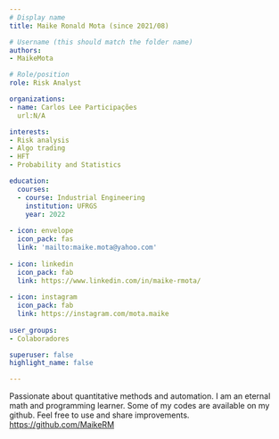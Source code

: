 ```yaml
---
# Display name
title: Maike Ronald Mota (since 2021/08)

# Username (this should match the folder name)
authors:
- MaikeMota

# Role/position
role: Risk Analyst

organizations:
- name: Carlos Lee Participações
  url:N/A

interests:
- Risk analysis
- Algo trading
- HFT
- Probability and Statistics

education:
  courses:
  - course: Industrial Engineering
    institution: UFRGS
    year: 2022
    
- icon: envelope
  icon_pack: fas
  link: 'mailto:maike.mota@yahoo.com'
  
- icon: linkedin
  icon_pack: fab
  link: https://www.linkedin.com/in/maike-rmota/
  
- icon: instagram
  icon_pack: fab
  link: https://instagram.com/mota.maike
  
user_groups:
- Colaboradores

superuser: false
highlight_name: false

---
```


Passionate about quantitative methods and automation. I am an eternal math and programming learner. Some of my codes are available on my github. Feel free to use and share improvements. https://github.com/MaikeRM